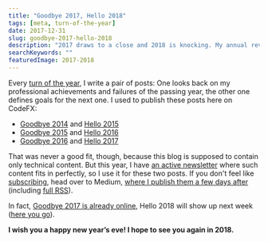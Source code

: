 ```yaml
---
title: "Goodbye 2017, Hello 2018"
tags: [meta, turn-of-the-year]
date: 2017-12-31
slug: goodbye-2017-hello-2018
description: "2017 draws to a close and 2018 is knocking. My annual review and preview went to my newsletter, so subscribe or head over to Medium to read them."
searchKeywords: ""
featuredImage: 2017-2018
---
```


Every [turn of the year](https://blog.codefx.org/tag/turn-of-the-year/), I write a pair of posts: One looks back on my professional achievements and failures of the passing year, the other one defines goals for the next one.
I used to publish these posts here on CodeFX:

-   [Goodbye 2014](goodbye-2014) and [Hello 2015](hello-2015)
-   [Goodbye 2015](goodbye-2015) and [Hello 2016](hello-2016)
-   [Goodbye 2016](goodbye-2016) and [Hello 2017](hello-2017)

That was never a good fit, though, because this blog is supposed to contain only technical content.
But this year, I have [an active newsletter](http://blog.codefx.org/newsletter/) where such content fits in perfectly, so I use it for these two posts.
If you don't feel like [subscribing](http://blog.codefx.org/newsletter/), head over to Medium, [where I publish them a few days after](http://medium.com/codefx-weekly) (including [full RSS](https://medium.com/feed/codefx-weekly)).

In fact, [Goodbye 2017 is already online](https://medium.com/codefx-weekly/goodbye-2017-14ecd2481cba), Hello 2018 will show up next week ([here you go](https://medium.com/codefx-weekly/hello-2018-f7a284abc1f1)).

**I wish you a happy new year’s eve!
I hope to see you again in 2018.**

<contentimage slug="2017-2018"></contentimage>
